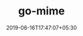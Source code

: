 ---
title: "go-mime"
date: 2019-06-16T17:47:07+05:30
type: "organisations"
org_name: "protonmail"
repo_desc: "NA"
repo_link: https://github.com/ProtonMail/go-mime


---